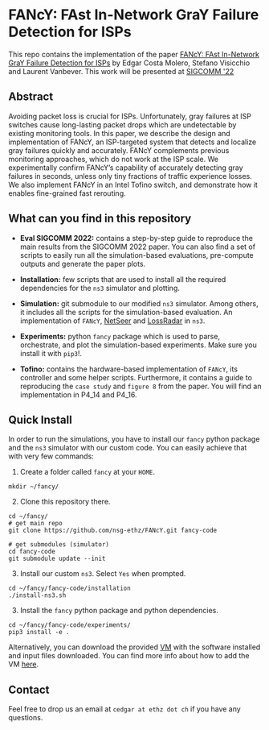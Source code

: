 # FANcY: FAst In-Network GraY Failure Detection for ISPs

This repo contains the implementation of the paper [FANcY: FAst In-Network GraY
Failure Detection for ISPs](https://nsg.ee.ethz.ch/fileadmin/user_upload/publications/nsg_fancy_sigcomm22.pdf) by Edgar Costa Molero, Stefano Visicchio and
Laurent Vanbever. This work will be presented at [SIGCOMM
'22](https://conferences.sigcomm.org/sigcomm/2022/cfp.html)

## Abstract
Avoiding packet loss is crucial for ISPs. Unfortunately, gray failures at ISP
switches cause long-lasting packet drops which are undetectable by existing
monitoring tools. In this paper, we describe the design and implementation of
FANcY, an ISP-targeted system that detects and localize gray failures quickly
and accurately. FANcY complements previous monitoring approaches, which do not
work at the ISP scale. We experimentally confirm FANcY’s capability of
accurately detecting gray failures in seconds, unless only tiny fractions of
traffic experience losses. We also implement FANcY in an Intel Tofino switch,
and demonstrate how it enables fine-grained fast rerouting.

## What can you find in this repository 

* **Eval SIGCOMM 2022:** contains a step-by-step guide to reproduce the main
  results from the SIGCOMM 2022 paper. You can also find a set of scripts to
  easily run all the simulation-based evaluations, pre-compute outputs and
  generate the paper plots. 

* **Installation:** few scripts that are used to install all the required
  dependencies for the `ns3` simulator and plotting.

* **Simulation:** git submodule to our modified `ns3` simulator. Among others,
  it includes all the scripts for the simulation-based evaluation. An
  implementation of `FANcY`,
  [NetSeer](https://dl.acm.org/doi/abs/10.1145/3387514.3406214) and
  [LossRadar](https://dl.acm.org/doi/10.1145/2999572.2999609) in `ns3`.

* **Experiments:** python `fancy` package which is used to parse, orchestrate, and plot
  the simulation-based experiments. Make sure you install it with `pip3`!.

* **Tofino:** contains the hardware-based implementation of `FANcY`, its
  controller and some helper scripts. Furthermore, it contains a guide to
  reproducing the `case study` and `figure 8` from the paper. You will find an implementation in P4_14 and P4_16.

## Quick Install

In order to run the simulations, you have to install our `fancy` python package
and the `ns3` simulator with our custom code. You can easily achieve that with
very few commands:

1. Create a folder called `fancy` at your `HOME`.
```
mkdir ~/fancy/
```

2. Clone this repository there. 
```
cd ~/fancy/
# get main repo
git clone https://github.com/nsg-ethz/FANcY.git fancy-code

# get submodules (simulator)
cd fancy-code
git submodule update --init
```

3. Install our custom `ns3`. Select `Yes` when prompted. 
```
cd ~/fancy/fancy-code/installation
./install-ns3.sh
```

3. Install the `fancy` python package and python dependencies. 
```
cd ~/fancy/fancy-code/experiments/
pip3 install -e .
```

Alternatively, you can download the provided
[VM](https://polybox.ethz.ch/index.php/s/CzZRqYXe6EUGr0L/download) with the
software installed and input files downloaded. You can find more info about how
to add the VM
[here](./eval_sigcomm2022/README.md#downloading-and-adding-virtual-machine).

## Contact

Feel free to drop us an email at `cedgar at ethz dot ch` if you have any questions.